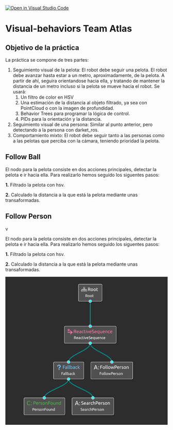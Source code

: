 [![Open in Visual Studio Code](https://classroom.github.com/assets/open-in-vscode-f059dc9a6f8d3a56e377f745f24479a46679e63a5d9fe6f495e02850cd0d8118.svg)](https://classroom.github.com/online_ide?assignment_repo_id=7213008&assignment_repo_type=AssignmentRepo)
# Visual-behaviors Team Atlas


## Objetivo de la práctica

La práctica se compone de tres partes:

1. Seguimiento visual de la pelota: El robot debe seguir una pelota. El robot debe avanzar hasta estar a un metro, aproximadamente, de la pelota. A partir de ahí, seguira orientandose hacia ella, y tratando de mantener la distancia de un metro incluso si la pelota se mueve hacia el robot. Se usará:
   1.  Un filtro de color en HSV
   2.  Una estimación de la distancia al objeto filtrado, ya sea con PointCloud o con la imagen de profundidad.
   3.  Behavior Trees para programar la lógica de control.
   4.  PIDs para la orientación y la distancia.
2. Seguimiento visual de una persona: Similar al punto anterior, pero detectando a la persona con darket_ros.
3. Comportamiento mixto: El robot debe seguir tanto a las personas como a las pelotas que perciba con la cámara, teniendo prioridad la pelota.


## Follow Ball

 El nodo para la pelota consiste en dos acciones principales, detectar la pelota e ir hacia ella.
 Para realizarlo hemos seguido los siguentes pasos:
 
 **1.** Filtrado la pelota con hsv.
 
 **2.** Calculado la distancia a la que está la pelota mediante unas transaformadas.



## Follow Person
v

 El nodo para la pelota consiste en dos acciones principales, detectar la pelota e ir hacia ella.
 Para realizarlo hemos seguido los siguentes pasos:
 
 **1.** Filtrado la pelota con hsv.
 
 **2.** Calculado la distancia a la que está la pelota mediante unas transaformadas.


 ![BT Follow Person](https://github.com/Docencia-fmrico/visual-behavior-atlas/blob/main/Follow_Person.PNG)
